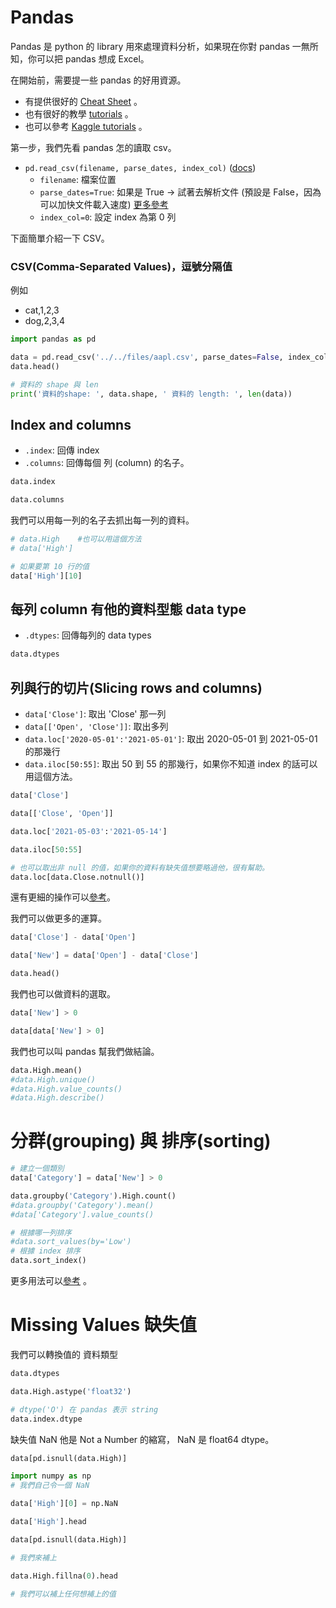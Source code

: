 # Pandas

Pandas 是 python 的 library 用來處理資料分析，如果現在你對 pandas 一無所知，你可以把 pandas 想成 Excel。 <br>

在開始前，需要提一些 pandas 的好用資源。
* 有提供很好的 [Cheat Sheet](https://pandas.pydata.org/Pandas_Cheat_Sheet.pdf) 。
* 也有很好的教學 [tutorials](https://pandas.pydata.org/docs/getting_started/index.html) 。
* 也可以參考 [Kaggle tutorials](https://www.kaggle.com/learn/pandas) 。


第一步，我們先看 pandas 怎的讀取 csv。

- ```pd.read_csv(filename, parse_dates, index_col)``` ([docs](https://pandas.pydata.org/docs/reference/api/pandas.read_csv.html))
    - ```filename```: 檔案位置
    - ```parse_dates=True```: 如果是 True -> 試著去解析文件 (預設是 False，因為可以加快文件載入速度) [更多參考](http://hshsh.me/post/2016-04-12-python-pandas-notes-01/)
    - ```index_col=0```: 設定 index 為第 0 列

下面簡單介紹一下 CSV。

### CSV(Comma-Separated Values)，逗號分隔值
例如
* cat,1,2,3
* dog,2,3,4

```python
import pandas as pd

data = pd.read_csv('../../files/aapl.csv', parse_dates=False, index_col=0)
data.head()

# 資料的 shape 與 len
print('資料的shape: ', data.shape, ' 資料的 length: ', len(data))

```

## Index and columns
* ```.index```: 回傳 index
* ```.columns```: 回傳每個 列 (column) 的名子。

```python
data.index

data.columns
```

我們可以用每一列的名子去抓出每一列的資料。

```python
# data.High    #也可以用這個方法
# data['High']

# 如果要第 10 行的值
data['High'][10]
```

## 每列 column 有他的資料型態 data type
- ```.dtypes```: 回傳每列的 data types


```python
data.dtypes
```

## 列與行的切片(Slicing rows and columns)
- ```data['Close']```: 取出 'Close' 那一列
- ```data[['Open', 'Close']]```: 取出多列
- ```data.loc['2020-05-01':'2021-05-01']```: 取出 2020-05-01 到 2021-05-01 的那幾行
- ```data.iloc[50:55]```: 取出 50 到 55 的那幾行，如果你不知道 index 的話可以用這個方法。


```python
data['Close']

data[['Close', 'Open']]

data.loc['2021-05-03':'2021-05-14']

data.iloc[50:55]

# 也可以取出非 null 的值，如果你的資料有缺失值想要略過他，很有幫助。
data.loc[data.Close.notnull()]
```

還有更細的操作可以[參考](https://www.kaggle.com/code/residentmario/indexing-selecting-assigning)。

我們可以做更多的運算。

```python
data['Close'] - data['Open']

data['New'] = data['Open'] - data['Close']

data.head()
```

我們也可以做資料的選取。

```python
data['New'] > 0

data[data['New'] > 0]
```

我們也可以叫 pandas 幫我們做結論。

```python
data.High.mean()
#data.High.unique()
#data.High.value_counts()
#data.High.describe()
```

# 分群(grouping) 與 排序(sorting)


```python
# 建立一個類別
data['Category'] = data['New'] > 0

data.groupby('Category').High.count()
#data.groupby('Category').mean()
#data['Category'].value_counts()

# 根據哪一列排序
#data.sort_values(by='Low')
# 根據 index 排序
data.sort_index()

```

更多用法可以[參考](https://www.kaggle.com/code/residentmario/grouping-and-sorting) 。


# Missing Values 缺失值

我們可以轉換值的 資料類型

```python
data.dtypes

data.High.astype('float32')

# dtype('O') 在 pandas 表示 string
data.index.dtype

```

缺失值 NaN 他是 Not a Number 的縮寫， NaN 是 float64 dtype。


```python
data[pd.isnull(data.High)]

import numpy as np
# 我們自己令一個 NaN

data['High'][0] = np.NaN

data['High'].head

data[pd.isnull(data.High)]

# 我們來補上

data.High.fillna(0).head

# 我們可以補上任何想補上的值

```


